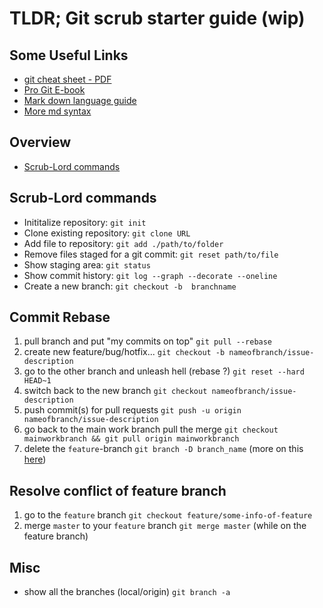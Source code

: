# TLDR; Git scrub starter guide (wip)

## Some Useful Links

* [git cheat sheet - PDF](https://github.github.com/training-kit/downloads/github-git-cheat-sheet.pdf)
* [Pro Git E-book](https://git-scm.com/book/en/v2)
* [Mark down language guide](https://guides.github.com/features/mastering-markdown/)
* [More md syntax](https://www.markdownguide.org/basic-syntax)

## Overview
* [Scrub-Lord commands](#scrub-lord-commands)

## Scrub-Lord commands
- Inititalize repository: `git init`
- Clone existing repository: `git clone URL`
- Add file to repository: `git add ./path/to/folder`
- Remove files staged for a git commit: `git reset path/to/file`
- Show staging area: `git status`
- Show commit history: `git log --graph --decorate --oneline`
- Create a new branch: `git checkout -b  branchname`

## Commit Rebase

1. pull branch and put "my commits on top" `git pull --rebase`
1. create new feature/bug/hotfix... `git checkout -b nameofbranch/issue-description`
1. go to the other branch and unleash hell (rebase ?) `git reset --hard HEAD~1`
1. switch back to the new branch `git checkout nameofbranch/issue-description`
1. push commit(s) for pull requests `git push -u origin nameofbranch/issue-description`
1. go back to the main work branch pull the merge 
   `git checkout mainworkbranch && git pull origin mainworkbranch`
1. delete the `feature`-branch `git branch -D branch_name` (more on this [here](https://linuxize.com/post/how-to-delete-local-and-remote-git-branch/))

## Resolve conflict of feature branch

1. go to the `feature` branch `git checkout feature/some-info-of-feature`
1. merge `master` to your `feature` branch `git merge master` (while on the feature branch)

## Misc

- show all the branches (local/origin) `git branch -a`
